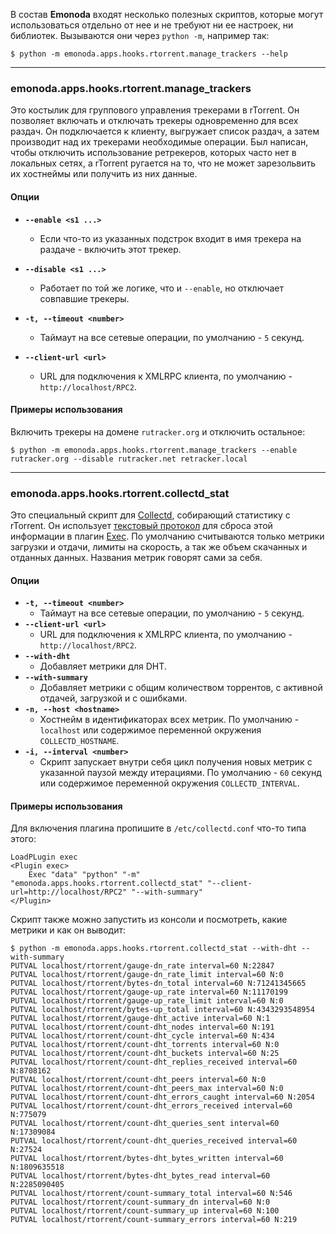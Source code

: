 В состав **Emonoda** входят несколько полезных скриптов, которые могут использоваться отдельно от нее и не требуют ни ее настроек, ни библиотек. Вызываются они через `python -m`, например так:

```
$ python -m emonoda.apps.hooks.rtorrent.manage_trackers --help
```


***
### emonoda.apps.hooks.rtorrent.manage_trackers

Это костылик для группового управления трекерами в rTorrent. Он позволяет включать и отключать трекеры одновременно для всех раздач. Он подключается к клиенту, выгружает список раздач, а затем производит над их трекерами необходимые операции. Был написан, чтобы отключить использование ретрекеров, которых часто нет в локальных сетях, а rTorrent ругается на то, что не может зарезольвить их хостнеймы или получить из них данные.


#### Опции

* **`--enable <s1 ...>`**
    * Если что-то из указанных подстрок входит в имя трекера на раздаче - включить этот трекер.

* **`--disable <s1 ...>`**
    * Работает по той же логике, что и `--enable`, но отключает совпавшие трекеры.

* **`-t, --timeout <number>`**
    * Таймаут на все сетевые операции, по умолчанию - `5` секунд.

* **`--client-url <url>`**
    * URL для подключения к XMLRPC клиента, по умолчанию - `http://localhost/RPC2`.


#### Примеры использования

Включить трекеры на домене `rutracker.org` и отключить остальное:

```
$ python -m emonoda.apps.hooks.rtorrent.manage_trackers --enable rutracker.org --disable rutracker.net retracker.local
```


***
### emonoda.apps.hooks.rtorrent.collectd_stat

Это специальный скрипт для [Collectd](https://collectd.org), собирающий статистику с rTorrent. Он использует [текстовый протокол](https://collectd.org/wiki/index.php/Plain_text_protocol) для сброса этой информации в плагин [Exec](https://collectd.org/wiki/index.php/Plugin:Exec). По умолчанию считываются только метрики загрузки и отдачи, лимиты на скорость, а так же объем скачанных и отданных данных. Названия метрик говорят сами за себя.


#### Опции

* **`-t, --timeout <number>`**
    * Таймаут на все сетевые операции, по умолчанию - `5` секунд.
* **`--client-url <url>`**
    * URL для подключения к XMLRPC клиента, по умолчанию - `http://localhost/RPC2`.
* **`--with-dht`**
    * Добавляет метрики для DHT.
* **`--with-summary`**
    * Добавляет метрики с общим количеством торрентов, с активной отдачей, загрузкой и с ошибками.
* **`-n, --host <hostname>`**
    * Хостнейм в идентификаторах всех метрик. По умолчанию - `localhost` или содержимое переменной окружения `COLLECTD_HOSTNAME`.
* **`-i, --interval <number>`**
    * Скрипт запускает внутри себя цикл получения новых метрик с указанной паузой между итерациями. По умолчанию - `60` секунд или содержимое переменной окружения `COLLECTD_INTERVAL`.


#### Примеры использования

Для включения плагина пропишите в `/etc/collectd.conf` что-то типа этого:

```
LoadPLugin exec
<Plugin exec>
    Exec "data" "python" "-m" "emonoda.apps.hooks.rtorrent.collectd_stat" "--client-url=http://localhost/RPC2" "--with-summary"
</Plugin>
```

Скрипт также можно запустить из консоли и посмотреть, какие метрики и как он выводит:

```
$ python -m emonoda.apps.hooks.rtorrent.collectd_stat --with-dht --with-summary
PUTVAL localhost/rtorrent/gauge-dn_rate interval=60 N:22847
PUTVAL localhost/rtorrent/gauge-dn_rate_limit interval=60 N:0
PUTVAL localhost/rtorrent/bytes-dn_total interval=60 N:71241345665
PUTVAL localhost/rtorrent/gauge-up_rate interval=60 N:11170199
PUTVAL localhost/rtorrent/gauge-up_rate_limit interval=60 N:0
PUTVAL localhost/rtorrent/bytes-up_total interval=60 N:4343293548954
PUTVAL localhost/rtorrent/gauge-dht_active interval=60 N:1
PUTVAL localhost/rtorrent/count-dht_nodes interval=60 N:191
PUTVAL localhost/rtorrent/count-dht_cycle interval=60 N:434
PUTVAL localhost/rtorrent/count-dht_torrents interval=60 N:0
PUTVAL localhost/rtorrent/count-dht_buckets interval=60 N:25
PUTVAL localhost/rtorrent/count-dht_replies_received interval=60 N:8708162
PUTVAL localhost/rtorrent/count-dht_peers interval=60 N:0
PUTVAL localhost/rtorrent/count-dht_peers_max interval=60 N:0
PUTVAL localhost/rtorrent/count-dht_errors_caught interval=60 N:2054
PUTVAL localhost/rtorrent/count-dht_errors_received interval=60 N:775079
PUTVAL localhost/rtorrent/count-dht_queries_sent interval=60 N:17309084
PUTVAL localhost/rtorrent/count-dht_queries_received interval=60 N:27524
PUTVAL localhost/rtorrent/bytes-dht_bytes_written interval=60 N:1809635518
PUTVAL localhost/rtorrent/bytes-dht_bytes_read interval=60 N:2285090405
PUTVAL localhost/rtorrent/count-summary_total interval=60 N:546
PUTVAL localhost/rtorrent/count-summary_dn interval=60 N:0
PUTVAL localhost/rtorrent/count-summary_up interval=60 N:100
PUTVAL localhost/rtorrent/count-summary_errors interval=60 N:219
```
